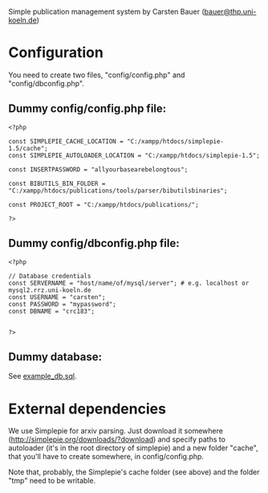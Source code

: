 Simple publication management system by Carsten Bauer (bauer@thp.uni-koeln.de)

# Configuration

You need to create two files, "config/config.php" and "config/dbconfig.php".

Dummy config/config.php file:
-----------------------------
```
<?php

const SIMPLEPIE_CACHE_LOCATION = "C:/xampp/htdocs/simplepie-1.5/cache";
const SIMPLEPIE_AUTOLOADER_LOCATION = "C:/xampp/htdocs/simplepie-1.5";

const INSERTPASSWORD = "allyourbasearebelongtous";

const BIBUTILS_BIN_FOLDER = "C:/xampp/htdocs/publications/tools/parser/bibutilsbinaries";

const PROJECT_ROOT = "C:/xampp/htdocs/publications/";

?>
```

Dummy config/dbconfig.php file:
-------------------------------

```
<?php

// Database credentials
const SERVERNAME = "host/name/of/mysql/server"; # e.g. localhost or mysql2.rrz.uni-koeln.de
const USERNAME = "carsten";
const PASSWORD = "mypassword";
const DBNAME = "crc183";


?>
```

Dummy database:
-------------------------------

See [example_db.sql](https://github.com/crstnbr/pubdb/blob/master/example_db.sql).

# External dependencies

We use Simplepie for arxiv parsing. Just download it somewhere (http://simplepie.org/downloads/?download) and specify paths to autoloader (it's in the root directory of simplepie) and a new folder "cache", that you'll have to create somewhere, in config/config.php.

Note that, probably, the Simplepie's cache folder (see above) and the folder "tmp" need to be writable.
